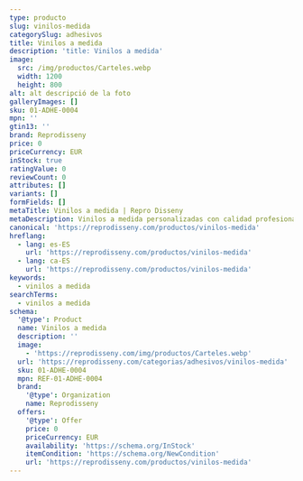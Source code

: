 ```yaml
---
type: producto
slug: vinilos-medida
categorySlug: adhesivos
title: Vinilos a medida
description: 'title: Vinilos a medida'
image:
  src: /img/productos/Carteles.webp
  width: 1200
  height: 800
alt: alt descripció de la foto
galleryImages: []
sku: 01-ADHE-0004
mpn: ''
gtin13: ''
brand: Reprodisseny
price: 0
priceCurrency: EUR
inStock: true
ratingValue: 0
reviewCount: 0
attributes: []
variants: []
formFields: []
metaTitle: Vinilos a medida | Repro Disseny
metaDescription: Vinilos a medida personalizadas con calidad profesional en Cataluña.
canonical: 'https://reprodisseny.com/productos/vinilos-medida'
hreflang:
  - lang: es-ES
    url: 'https://reprodisseny.com/productos/vinilos-medida'
  - lang: ca-ES
    url: 'https://reprodisseny.com/productos/vinilos-medida'
keywords:
  - vinilos a medida
searchTerms:
  - vinilos a medida
schema:
  '@type': Product
  name: Vinilos a medida
  description: ''
  image:
    - 'https://reprodisseny.com/img/productos/Carteles.webp'
  url: 'https://reprodisseny.com/categorias/adhesivos/vinilos-medida'
  sku: 01-ADHE-0004
  mpn: REF-01-ADHE-0004
  brand:
    '@type': Organization
    name: Reprodisseny
  offers:
    '@type': Offer
    price: 0
    priceCurrency: EUR
    availability: 'https://schema.org/InStock'
    itemCondition: 'https://schema.org/NewCondition'
    url: 'https://reprodisseny.com/productos/vinilos-medida'
---
```


